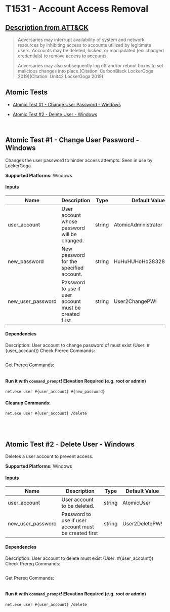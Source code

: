 # T1531 - Account Access Removal
## [Description from ATT&CK](https://attack.mitre.org/wiki/Technique/T1531)
<blockquote>Adversaries may interrupt availability of system and network resources by inhibiting access to accounts utilized by legitimate users. Accounts may be deleted, locked, or manipulated (ex: changed credentials) to remove access to accounts.

Adversaries may also subsequently log off and/or reboot boxes to set malicious changes into place.(Citation: CarbonBlack LockerGoga 2019)(Citation: Unit42 LockerGoga 2019)</blockquote>

## Atomic Tests

- [Atomic Test #1 - Change User Password - Windows](#atomic-test-1---change-user-password---windows)

- [Atomic Test #2 - Delete User - Windows](#atomic-test-2---delete-user---windows)


<br/>

## Atomic Test #1 - Change User Password - Windows
Changes the user password to hinder access attempts. Seen in use by LockerGoga.

**Supported Platforms:** Windows


#### Inputs
| Name | Description | Type | Default Value | 
|------|-------------|------|---------------|
| user_account | User account whose password will be changed. | string | AtomicAdministrator|
| new_password | New password for the specified account. | string | HuHuHUHoHo283283@dJD|
| new_user_password | Password to use if user account must be created first | string | User2ChangePW!|


#### Dependencies
Description:
User account to change password of must exist (User: #{user_account})
Check Prereq Commands:
```net user #{user_account}
 ```
Get Prereq Commands:
```net user #{user_account} #{new_user_password} /add
```

#### Run it with `command_prompt`!  Elevation Required (e.g. root or admin) 
```
net.exe user #{user_account} #{new_password}
```


#### Cleanup Commands:
```
net.exe user #{user_account} /delete
```

<br/>
<br/>

## Atomic Test #2 - Delete User - Windows
Deletes a user account to prevent access.

**Supported Platforms:** Windows


#### Inputs
| Name | Description | Type | Default Value | 
|------|-------------|------|---------------|
| user_account | User account to be deleted. | string | AtomicUser|
| new_user_password | Password to use if user account must be created first | string | User2DeletePW!|


#### Dependencies
Description:
User account to delete must exist (User: #{user_account})
Check Prereq Commands:
```net user #{user_account}
 ```
Get Prereq Commands:
```net user #{user_account} #{new_user_password} /add
```

#### Run it with `command_prompt`!  Elevation Required (e.g. root or admin) 
```
net.exe user #{user_account} /delete
```



<br/>
